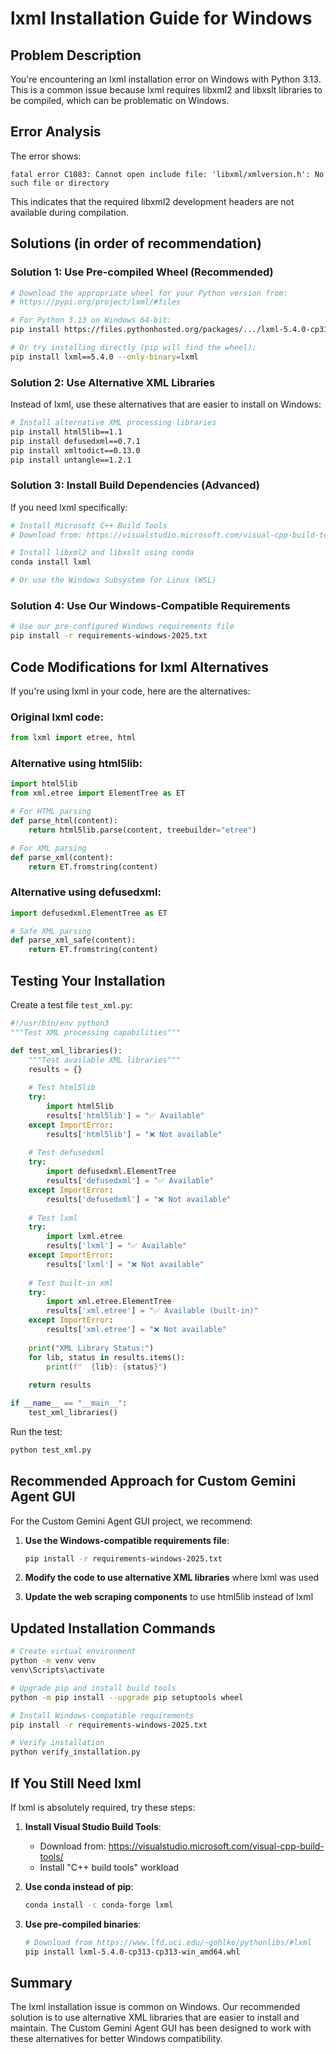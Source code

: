 # lxml Installation Guide for Windows

## Problem Description
You're encountering an lxml installation error on Windows with Python 3.13. This is a common issue because lxml requires libxml2 and libxslt libraries to be compiled, which can be problematic on Windows.

## Error Analysis
The error shows:
```
fatal error C1083: Cannot open include file: 'libxml/xmlversion.h': No such file or directory
```

This indicates that the required libxml2 development headers are not available during compilation.

## Solutions (in order of recommendation)

### Solution 1: Use Pre-compiled Wheel (Recommended)
```bash
# Download the appropriate wheel for your Python version from:
# https://pypi.org/project/lxml/#files

# For Python 3.13 on Windows 64-bit:
pip install https://files.pythonhosted.org/packages/.../lxml-5.4.0-cp313-cp313-win_amd64.whl

# Or try installing directly (pip will find the wheel):
pip install lxml==5.4.0 --only-binary=lxml
```

### Solution 2: Use Alternative XML Libraries
Instead of lxml, use these alternatives that are easier to install on Windows:

```bash
# Install alternative XML processing libraries
pip install html5lib==1.1
pip install defusedxml==0.7.1
pip install xmltodict==0.13.0
pip install untangle==1.2.1
```

### Solution 3: Install Build Dependencies (Advanced)
If you need lxml specifically:

```bash
# Install Microsoft C++ Build Tools
# Download from: https://visualstudio.microsoft.com/visual-cpp-build-tools/

# Install libxml2 and libxslt using conda
conda install lxml

# Or use the Windows Subsystem for Linux (WSL)
```

### Solution 4: Use Our Windows-Compatible Requirements
```bash
# Use our pre-configured Windows requirements file
pip install -r requirements-windows-2025.txt
```

## Code Modifications for lxml Alternatives

If you're using lxml in your code, here are the alternatives:

### Original lxml code:
```python
from lxml import etree, html
```

### Alternative using html5lib:
```python
import html5lib
from xml.etree import ElementTree as ET

# For HTML parsing
def parse_html(content):
    return html5lib.parse(content, treebuilder="etree")

# For XML parsing
def parse_xml(content):
    return ET.fromstring(content)
```

### Alternative using defusedxml:
```python
import defusedxml.ElementTree as ET

# Safe XML parsing
def parse_xml_safe(content):
    return ET.fromstring(content)
```

## Testing Your Installation

Create a test file `test_xml.py`:

```python
#!/usr/bin/env python3
"""Test XML processing capabilities"""

def test_xml_libraries():
    """Test available XML libraries"""
    results = {}
    
    # Test html5lib
    try:
        import html5lib
        results['html5lib'] = "✅ Available"
    except ImportError:
        results['html5lib'] = "❌ Not available"
    
    # Test defusedxml
    try:
        import defusedxml.ElementTree
        results['defusedxml'] = "✅ Available"
    except ImportError:
        results['defusedxml'] = "❌ Not available"
    
    # Test lxml
    try:
        import lxml.etree
        results['lxml'] = "✅ Available"
    except ImportError:
        results['lxml'] = "❌ Not available"
    
    # Test built-in xml
    try:
        import xml.etree.ElementTree
        results['xml.etree'] = "✅ Available (built-in)"
    except ImportError:
        results['xml.etree'] = "❌ Not available"
    
    print("XML Library Status:")
    for lib, status in results.items():
        print(f"  {lib}: {status}")
    
    return results

if __name__ == "__main__":
    test_xml_libraries()
```

Run the test:
```bash
python test_xml.py
```

## Recommended Approach for Custom Gemini Agent GUI

For the Custom Gemini Agent GUI project, we recommend:

1. **Use the Windows-compatible requirements file**:
   ```bash
   pip install -r requirements-windows-2025.txt
   ```

2. **Modify the code to use alternative XML libraries** where lxml was used

3. **Update the web scraping components** to use html5lib instead of lxml

## Updated Installation Commands

```bash
# Create virtual environment
python -m venv venv
venv\Scripts\activate

# Upgrade pip and install build tools
python -m pip install --upgrade pip setuptools wheel

# Install Windows-compatible requirements
pip install -r requirements-windows-2025.txt

# Verify installation
python verify_installation.py
```

## If You Still Need lxml

If lxml is absolutely required, try these steps:

1. **Install Visual Studio Build Tools**:
   - Download from: https://visualstudio.microsoft.com/visual-cpp-build-tools/
   - Install "C++ build tools" workload

2. **Use conda instead of pip**:
   ```bash
   conda install -c conda-forge lxml
   ```

3. **Use pre-compiled binaries**:
   ```bash
   # Download from https://www.lfd.uci.edu/~gohlke/pythonlibs/#lxml
   pip install lxml-5.4.0-cp313-cp313-win_amd64.whl
   ```

## Summary

The lxml installation issue is common on Windows. Our recommended solution is to use alternative XML libraries that are easier to install and maintain. The Custom Gemini Agent GUI has been designed to work with these alternatives for better Windows compatibility.
